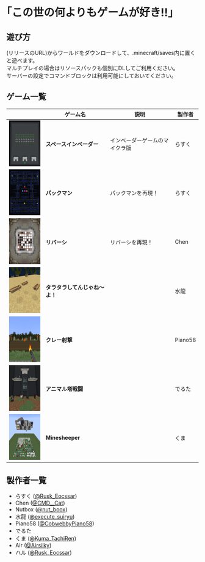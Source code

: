 # ｢この世の何よりもゲームが好き!!｣

## 遊び方
(リリースのURL)からワールドをダウンロードして、.minecraft/saves内に置くと遊べます。  
マルチプレイの場合はリソースパックも個別にDLしてご利用ください。  
サーバーの設定でコマンドブロックは利用可能にしておいてください。  

## ゲーム一覧
||ゲーム名|説明|製作者|
:----:|----|----|----
|<img src="img/101.png" height="120px"></img>|**スペースインベーダー**|インベーダーゲームのマイクラ版|らすく|
|<img src="img/102.png" height="120px"></img>|**パックマン**|パックマンを再現！|らすく|
|<img src="img/201.png" height="120px"></img>|**リバーシ**|リバーシを再現！|Chen|
|<img src="img/401.png" height="120px"></img>|**タラタラしてんじゃね～よ！**||水龍|
|<img src="img/502.png" height="120px"></img>|**クレー射撃**||Piano58|
|<img src="img/602.png" height="120px"></img>|**アニマル塔戦闘**||でるた|
|<img src="img/801.png" height="120px"></img>|**Minesheeper**||くま|

## 製作者一覧
- らすく ([@Rusk_Eocssar](https://twitter.com/Rusk_Eocssar))
- Chen ([@CMD__Cat](https://twitter.com/CMD__Cat))
- Nutbox ([@nut_boox](https://twitter.com/nut_boox))
- 水龍 ([@execute_suiryu](https://twitter.com/execute_suiryu))
- Piano58 ([@CobwebbyPiano58](https://twitter.com/CobwebbyPiano58))
- でるた
- くま ([@Kuma_TachiRen](https://twitter.com/Kuma_TachiRen))
- Air ([@Airsilky](https://twitter.com/Airsilky))
- ハル ([@Rusk_Eocssar](https://twitter.com/Rusk_Eocssar))
